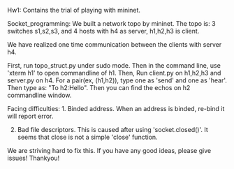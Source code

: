 Hw1: Contains the trial of playing with mininet.

Socket_programming: We built a network topo by mininet. The topo is: 3 switches s1,s2,s3, and 4 hosts with h4 as server, h1,h2,h3 is client.
    
We have realized one time communication between the clients with server h4. 

First, run topo_struct.py under sudo mode. Then in the command line, use 'xterm h1' to open commandline of h1. Then, Run client.py on h1,h2,h3 and server.py
on h4. For a pair(ex, (h1,h2)), type one as 'send' and one as 'hear'. Then type as: "To h2:Hello". Then you can find the echos on h2 commandline window.

Facing difficulties: 1. Binded address. When an address is binded, re-bind it will report error.

2. Bad file descriptors. This is caused after using 'socket.closed()'. It seems that close is not a simple 'close' function.

We are striving hard to fix this. If you have any good ideas, please give issues! Thankyou!

